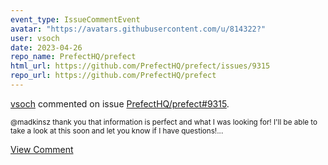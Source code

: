 ```yaml
---
event_type: IssueCommentEvent
avatar: "https://avatars.githubusercontent.com/u/814322?"
user: vsoch
date: 2023-04-26
repo_name: PrefectHQ/prefect
html_url: https://github.com/PrefectHQ/prefect/issues/9315
repo_url: https://github.com/PrefectHQ/prefect
---
```


<a href='https://github.com/vsoch' target='_blank'>vsoch</a> commented on issue <a href='https://github.com/PrefectHQ/prefect/issues/9315' target='_blank'>PrefectHQ/prefect#9315</a>.

<small>@madkinsz thank you that information is perfect and what I was looking for! I'll be able to take a look at this soon and let you know if I have questions!...</small>

<a href='https://github.com/PrefectHQ/prefect/issues/9315' target='_blank'>View Comment</a>